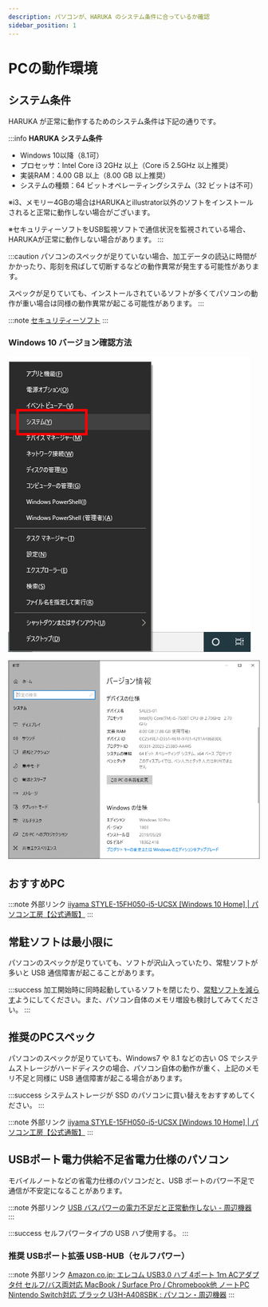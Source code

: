 ```yaml
---
description: パソコンが、HARUKA のシステム条件に合っているか確認
sidebar_position: 1
---
```


# PCの動作環境

## システム条件

HARUKA が正常に動作するためのシステム条件は下記の通りです。

:::info
**HARUKA システム条件**

* Windows 10以降（8.1可）
* プロセッサ：Intel Core i3 2GHz 以上（Core i5 2.5GHz 以上推奨）
* 実装RAM：4.00 GB 以上（8.00 GB 以上推奨）
* システムの種類：64 ビットオペレーティングシステム（32 ビットは不可）

※i3、メモリー4GBの場合はHARUKAとillustrator以外のソフトをインストールされると正常に動作しない場合がございます。

※セキュリティーソフトをUSB監視ソフトで通信状況を監視されている場合、HARUKAが正常に動作しない場合があります。
:::



:::caution
パソコンのスペックが足りていない場合、加工データの読込に時間がかかったり、彫刻を飛ばして切断するなどの動作異常が発生する可能性があります。

スペックが足りていても、インストールされているソフトが多くてパソコンの動作が重い場合は同様の動作異常が起こる可能性があります。
:::

:::note
[セキュリティーソフト](/docs/soft/harukaganishinai/sekyuritsofutono/)
:::


### Windows 10 バージョン確認方法

![1. キーボードの「WINマーク」+「X」を押して「システム」をクリックします。](/assets/20191015_01.png)

![2. HARUKA のシステム条件と合っているか確認します。](/assets/20191015_02.png)

## おすすめPC

:::note 外部リンク
[iiyama STYLE-15FH050-i5-UCSX [Windows 10 Home]  | パソコン工房【公式通販】](https://www.pc-koubou.jp/products/detail.php?product_id=719680&ref=core_i5_style_note) 
:::

## 常駐ソフトは最小限に

パソコンのスペックが足りていても、ソフトが沢山入っていたり、常駐ソフトが多いと USB 通信障害が起こることがあります。

:::success
加工開始時に同時起動しているソフトを閉じたり、[常駐ソフトを減らす](/docs/soft/suttoappupuroguramu)ようにしてください。また、パソコン自体のメモリ増設も検討してみてください。
:::

## 推奨のPCスペック

パソコンのスペックが足りていても、Windows7 や 8.1 などの古い OS でシステムストレージがハードディスクの場合、パソコン自体の動作が重く、上記のメモリ不足と同様に USB 通信障害が起こる場合があります。

:::success
システムストレージが SSD のパソコンに買い替えをおすすめしてください。
:::

:::note 外部リンク
[iiyama STYLE-15FH050-i5-UCSX [Windows 10 Home]  | パソコン工房【公式通販】](https://www.pc-koubou.jp/products/detail.php?product_id=719680&ref=core_i5_style_note) 
:::

## USBポート電力供給不足省電力仕様のパソコン

モバイルノートなどの省電力仕様のパソコンだと、USB ポートのパワー不足で通信が不安定になることがあります。

:::note 外部リンク
[USB バスパワーの電力不足だと正常動作しない - 周辺機器](https://pcinformation.info/peripheral/usb-bus-power.html) 
:::

:::success
セルフパワータイプの USB ハブ使用する。
:::

### 推奨 USBポート拡張 USB-HUB（セルフパワー）

:::note 外部リンク
[Amazon.co.jp: エレコム USB3.0 ハブ 4ポート 1ｍ ACアダプタ付 セルフ/バス両対応 MacBook / Surface Pro / Chromebook他 ノートPC Nintendo Switch対応 ブラック U3H-A408SBK : パソコン・周辺機器](https://www.amazon.co.jp/dp/B00KKJJCXC/?coliid=I9R7OGQUCPEL4&colid=2P27YP4M43BSD&psc=1) 
:::
